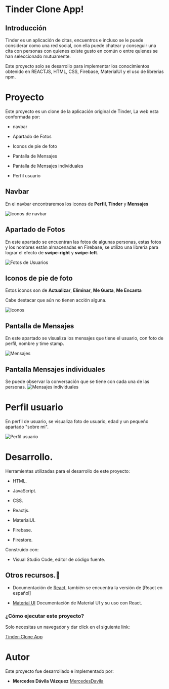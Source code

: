 
# Tinder Clone App!

  
  
  

## Introducción

  

Tinder es un aplicación de citas, encuentros e incluso se le puede considerar como una red social, con ella puede chatear y conseguir una cita con personas con quienes existe gusto en común o entre quienes se han seleccionado mutuamente.

  

Este proyecto solo se desarrollo para implementar los conocimientos obtenido en REACTJS, HTML, CSS, Firebase, MaterialUI y el uso de librerias npm.

  
  

# Proyecto

  

Este proyecto es un clone de la aplicación original de Tinder, La web esta conformada por:

  

- navbar

- Apartado de Fotos

- Iconos de pie de foto

- Pantalla de Mensajes

- Pantalla de Mensajes individuales

- Perfil usuario
  

## Navbar

  

En el navbar encontraremos los iconos de **Perfil**, **Tinder** y **Mensajes**

  

![Iconos de navbar](https://raw.githubusercontent.com/MercedesDavila/Tinder-Clone-Reactjs/master/src/img/navbar.JPG)

  

## Apartado de Fotos

  

En este apartado se encuentran las fotos de algunas personas, estas fotos y los nombres están almacenadas en Firebase, se utilizo una libreria para lograr el efecto de **swipe-right** y **swipe-left**.

  

![Fotos de Usuarios](https://raw.githubusercontent.com/MercedesDavila/Tinder-Clone-Reactjs/master/src/img/pantalla_principal.JPG)

  
  

## Iconos de pie de foto

  

Estos iconos son de **Actualizar**, **Eliminar**, **Me Gusta**, **Me Encanta**

Cabe destacar que aún no tienen acción alguna.

  

![Iconos](https://raw.githubusercontent.com/MercedesDavila/Tinder-Clone-Reactjs/master/src/img/iconos-footer.JPG)

  

## Pantalla de Mensajes

  

En este apartado se visualiza los mensajes que tiene el usuario, con foto de perfil, nombre y time stamp.

  

![Mensajes](https://raw.githubusercontent.com/MercedesDavila/Tinder-Clone-Reactjs/master/src/img/pantalla_mensajes.JPG)

  

## Pantalla Mensajes individuales

  

Se puede observar la conversación que se tiene con cada una de las personas. ![Mensajes individuales](https://raw.githubusercontent.com/MercedesDavila/Tinder-Clone-Reactjs/master/src/img/pantalla_mensaje_ind.JPG)

# Perfil usuario

En perfil de usuario, se visualiza foto de usuario, edad y un pequeño apartado "sobre mi". 

![Perfil usuario](https://raw.githubusercontent.com/MercedesDavila/Tinder-Clone-Reactjs/master/src/img/lprofile.png)

# Desarrollo.

  

Herramientas utilizadas para el desarrollo de este proyecto:

  

- HTML.

- JavaScript.

- CSS.

  

- Reactjs.

  

- MaterialUI.

  

- Firebase.

  

- Firestore.

  

Construido con:

  

- Visual Studio Code, editor de código fuente.

  

## Otros recursos.📁

  

- Documentación de [React](https://reactjs.org/), también se encuentra la versión de [React en español]

  

-  [Material UI](https://material-ui.com/getting-started/installation/) Documentación de Material UI y su uso con React.

  
  
  
  

### ¿Cómo ejecutar este proyecto?

  

Solo necesitas un navegador y dar click en el siguiente link:

  

[Tinder-Clone App](https://tinder-clone-251fb.web.app/)

  

# Autor

  

Este proyecto fue desarrollado e implementado por:

  

-  **Mercedes Dávila Vázquez**  [MercedesDavila](https://github.com/MercedesDavila)
